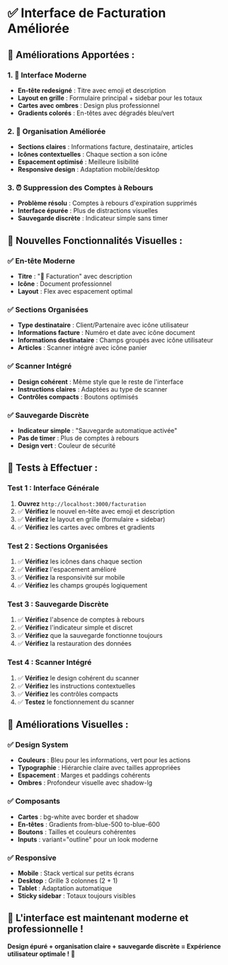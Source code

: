 # ✅ Interface de Facturation Améliorée

## 🚀 **Améliorations Apportées :**

### **1. 🎨 Interface Moderne**
- **En-tête redesigné** : Titre avec emoji et description
- **Layout en grille** : Formulaire principal + sidebar pour les totaux
- **Cartes avec ombres** : Design plus professionnel
- **Gradients colorés** : En-têtes avec dégradés bleu/vert

### **2. 📱 Organisation Améliorée**
- **Sections claires** : Informations facture, destinataire, articles
- **Icônes contextuelles** : Chaque section a son icône
- **Espacement optimisé** : Meilleure lisibilité
- **Responsive design** : Adaptation mobile/desktop

### **3. ⏰ Suppression des Comptes à Rebours**
- **Problème résolu** : Comptes à rebours d'expiration supprimés
- **Interface épurée** : Plus de distractions visuelles
- **Sauvegarde discrète** : Indicateur simple sans timer

## 🎯 **Nouvelles Fonctionnalités Visuelles :**

### **✅ En-tête Moderne**
- **Titre** : "💼 Facturation" avec description
- **Icône** : Document professionnel
- **Layout** : Flex avec espacement optimal

### **✅ Sections Organisées**
- **Type destinataire** : Client/Partenaire avec icône utilisateur
- **Informations facture** : Numéro et date avec icône document
- **Informations destinataire** : Champs groupés avec icône utilisateur
- **Articles** : Scanner intégré avec icône panier

### **✅ Scanner Intégré**
- **Design cohérent** : Même style que le reste de l'interface
- **Instructions claires** : Adaptées au type de scanner
- **Contrôles compacts** : Boutons optimisés

### **✅ Sauvegarde Discrète**
- **Indicateur simple** : "Sauvegarde automatique activée"
- **Pas de timer** : Plus de comptes à rebours
- **Design vert** : Couleur de sécurité

## 🧪 **Tests à Effectuer :**

### **Test 1 : Interface Générale**
1. **Ouvrez** `http://localhost:3000/facturation`
2. ✅ **Vérifiez** le nouvel en-tête avec emoji et description
3. ✅ **Vérifiez** le layout en grille (formulaire + sidebar)
4. ✅ **Vérifiez** les cartes avec ombres et gradients

### **Test 2 : Sections Organisées**
1. ✅ **Vérifiez** les icônes dans chaque section
2. ✅ **Vérifiez** l'espacement amélioré
3. ✅ **Vérifiez** la responsivité sur mobile
4. ✅ **Vérifiez** les champs groupés logiquement

### **Test 3 : Sauvegarde Discrète**
1. ✅ **Vérifiez** l'absence de comptes à rebours
2. ✅ **Vérifiez** l'indicateur simple et discret
3. ✅ **Vérifiez** que la sauvegarde fonctionne toujours
4. ✅ **Vérifiez** la restauration des données

### **Test 4 : Scanner Intégré**
1. ✅ **Vérifiez** le design cohérent du scanner
2. ✅ **Vérifiez** les instructions contextuelles
3. ✅ **Vérifiez** les contrôles compacts
4. ✅ **Testez** le fonctionnement du scanner

## 🎨 **Améliorations Visuelles :**

### **✅ Design System**
- **Couleurs** : Bleu pour les informations, vert pour les actions
- **Typographie** : Hiérarchie claire avec tailles appropriées
- **Espacement** : Marges et paddings cohérents
- **Ombres** : Profondeur visuelle avec shadow-lg

### **✅ Composants**
- **Cartes** : bg-white avec border et shadow
- **En-têtes** : Gradients from-blue-500 to-blue-600
- **Boutons** : Tailles et couleurs cohérentes
- **Inputs** : variant="outline" pour un look moderne

### **✅ Responsive**
- **Mobile** : Stack vertical sur petits écrans
- **Desktop** : Grille 3 colonnes (2 + 1)
- **Tablet** : Adaptation automatique
- **Sticky sidebar** : Totaux toujours visibles

## 🚀 **L'interface est maintenant moderne et professionnelle !**

**Design épuré + organisation claire + sauvegarde discrète = Expérience utilisateur optimale !** 🎉



















